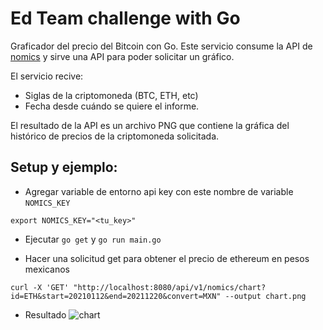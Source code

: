 # Ed Team challenge with Go

Graficador del precio del Bitcoin con Go. Este servicio consume la API de [nomics](https://nomics.com) y sirve una API para poder solicitar un gráfico. 

El servicio recive:

* Siglas de la criptomoneda (BTC, ETH, etc)
* Fecha desde cuándo se quiere el informe.

El resultado de la API es un archivo PNG que contiene la gráfica del histórico de precios de la criptomoneda solicitada.

## Setup y ejemplo:
- Agregar variable de entorno api key con este nombre de variable `NOMICS_KEY`
```
export NOMICS_KEY="<tu_key>"
```

- Ejecutar `go get` y `go run main.go`

- Hacer una solicitud get para obtener el precio de ethereum en pesos mexicanos
```
curl -X 'GET' "http://localhost:8080/api/v1/nomics/chart?id=ETH&start=20210112&end=20211220&convert=MXN" --output chart.png
```

- Resultado
![chart](https://gmgalvan.github.com/images/chart.png)